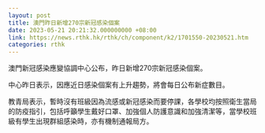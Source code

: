 ```yaml
---
layout: post
title: 澳門昨日新增270宗新冠感染個案
date: 2023-05-21 20:21:32.000000000 +08:00
link: https://news.rthk.hk/rthk/ch/component/k2/1701550-20230521.htm
categories: rthk
---
```


澳門新冠感染應變協調中心公布，昨日新增270宗新冠感染個案。

中心昨日表示，因應近日感染個案有上升趨勢，將會每日公布新症數目。

教青局表示，暫時沒有班級因為流感或新冠感染而要停課，各學校均按照衛生當局的防疫指引，包括呼籲學生戴好口罩、加強個人防護意識和加強清潔等，當學校班級有學生出現群組感染時，亦有機制通報局方。
